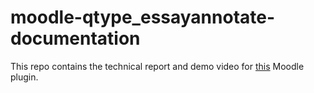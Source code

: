 # moodle-qtype_essayannotate-documentation

This repo contains the technical report and demo video for [this](https://github.com/vmsreeram/moodle-qtype_essayannotate) Moodle plugin.
